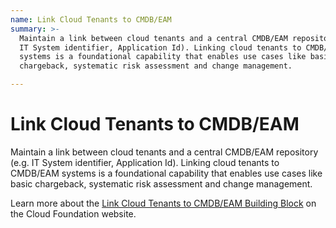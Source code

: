 ```yaml
---
name: Link Cloud Tenants to CMDB/EAM
summary: >-
  Maintain a link between cloud tenants and a central CMDB/EAM repository (e.g.
  IT System identifier, Application Id). Linking cloud tenants to CMDB/EAM
  systems is a foundational capability that enables use cases like basic
  chargeback, systematic risk assessment and change management. 

---
```


# Link Cloud Tenants to CMDB/EAM

Maintain a link between cloud tenants and a central CMDB/EAM repository (e.g. IT System identifier, Application Id). Linking cloud tenants to CMDB/EAM systems is a foundational capability that enables use cases like basic chargeback, systematic risk assessment and change management. 

Learn more about the [Link Cloud Tenants to CMDB/EAM Building Block](https://cloudfoundation.org/maturity-model/tenant-management/link-cloud-tenants-to-cmdbeam.html) on the Cloud Foundation website.
